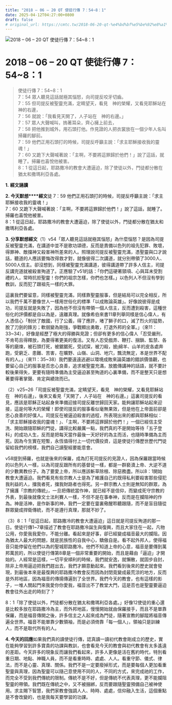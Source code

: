```yaml
---
title: "2018 – 06 – 20 QT 使徒行傳 7：54~8：1"
date: 2025-04-12T04:27:00+0800
draft: false
# original_url: https://cmtc.tw/2018-06-20-qt-%e4%bd%bf%e5%be%92%e8%a1%8c%e5%82%b3-7%ef%bc%9a548%ef%bc%9a1
---
```


![2018 – 06 – 20 QT 使徒行傳 7：54~8：1](/images/qt.jpg   "2018 – 06 – 20 QT 使徒行傳 7：54~8：1")

# 2018 – 06 – 20 QT 使徒行傳 7：54~8：1

> 使徒行傳 7：54~8：1  
> 7：54 眾人聽見這話就極其惱怒，向司提反咬牙切齒。  
> 7：55 但司提反被聖靈充滿，定睛望天，看見　神的榮耀，又看見耶穌站在　神的右邊，  
> 7：56 就說：「我看見天開了，人子站在　神的右邊。」  
> 7：57 眾人大聲喊叫，摀著耳朵，齊心擁上前去，  
> 7：58 把他推到城外，用石頭打他。作見證的人把衣裳放在一個少年人名叫掃羅的腳前。  
> 7：59 他們正用石頭打的時候，司提反呼籲主說：「求主耶穌接收我的靈魂！」  
> 7：60 又跪下大聲喊著說：「主啊，不要將這罪歸於他們！」說了這話，就睡了。掃羅也喜悅他被害。  
> 8：1 從這日起，耶路撒冷的教會大遭逼迫，除了使徒以外，門徒都分散在猶太和撒瑪利亞各處。

**1.** **經文誦讀**

**2. 今天默想****經文**徒 7：59 他們正用石頭打的時候，司提反呼籲主說：「求主耶穌接收我的靈魂！」  
7：60 又跪下大聲喊著說：「主啊，不要將這罪歸於他們！」說了這話，就睡了。掃羅也喜悅他被害。  
8：1 從這日起，耶路撒冷的教會大遭逼迫，除了使徒以外，門徒都分散在猶太和撒瑪利亞各處。

**3. 分享默想經文**（1）v54「眾人聽見這話就極其惱怒」為什麼惱怒？是因為司提反被聖靈充滿，在講道中並不是歌功頌德，反而是責備以色列的祖先犯罪、敗壞，得罪神、敵擋神又殺害神所差來的人。照理說司提反被聖靈充滿，憑聖靈與口才說話，聽道的人應該要悔改得救才對，就像彼得二次講道，就分別帶領了3000人、5000人信主。卻沒想到，同樣被聖靈充滿講道，彼得講道帶了許多人信主，司提反講完道就被殺害殉道了。正應驗了v51的話：「你們這硬著頸項、心與耳未受割禮的人，常時抗拒聖靈！你們的祖宗怎樣，你們也怎樣。」以色列人不但沒有學到教訓，反而犯了跟祖先一樣的大罪。

這裏我們要留意，同樣被聖靈充滿，同樣靠聖靈服事，但是結局可以完全相反，所以我們千萬不要像世人一樣用世俗化的標準「以成敗論英雄」。好像說彼得是成功，司提反就是失敗了，因為他不但沒有帶領一個人信主，反而遭到殺害，這種世俗化的評價都是自以為是，遠離真理。就像希伯來書11章列舉同樣是信心偉人，有人憑信心「制伏了敵國，行了公義，得了應許，堵了獅子的口，滅了烈火的猛勢，脫了刀劍的鋒刃；軟弱變為剛強，爭戰顯出勇敢，打退外邦的全軍。」（來11：33~34），好像是經歷了極大的得勝與見證；但卻有更多的信心偉人「忍受嚴刑，不肯苟且得釋放，為要得著更美的復活。又有人忍受戲弄、鞭打、捆鎖、監禁、各等的磨煉，被石頭打死，被鋸鋸死，受試探，被刀殺，披綿羊、山羊的皮各處奔跑，受窮乏、患難、苦害，在曠野、山嶺、山洞、地穴，飄流無定，本是世界不配有的人。」（來11：35~38）我們要遠遠逃避以環境成敗來論英雄的錯誤價值觀，也要留心自己的服事是否忠心良善，追求被聖靈充滿，放膽傳講神的話語，就不要計較後果得失，更要有隨時準備為主受逼迫甚至殉道的心裏準備，而不是整天只是想著要得著掌聲、肯定與績效而已。

（2）v25~26「司提反被聖靈充滿，定睛望天，看見　神的榮耀，又看見耶穌站在　神的右邊」，後來又看見「天開了，人子站在　神的右邊。」這裏司提反的看見，應該是耶穌正站起身來準備迎接司提反離世歸回天家。能夠讓耶穌站起來迎接，這是何等大的榮耀！即使司提反的服事看似毫無果效，但是他在上帝面前卻是忠心良善的好僕人。司提反在被逼迫殺害的過程，所表現出來的都與耶穌相似：「求主耶穌接收我的靈魂！」、「主啊，不要將這罪歸於他們！」一個已經信主受洗、開始跟隨耶穌的門徒，講得比較嚴厲一點，我們真的不是開始等待「五子登科」的成功人生，反而是把每天當作最後一天好好的為主而活，也隨時準備為主而死。因為今生實在短暫，永恆值得付上一切代價投資，這是使徒行傳歷世歷代門徒留給我們的榜樣，我們自己讀聖經要能意會。

v58提到掃羅，也就是後來的保羅，成為打死司提反的見證人，因為保羅跟當時候的以色列人一樣，以為司提反跟所有的基督徒一樣，都是一群褻瀆上帝、大逆不道的少數異教份子。為了要愛上帝，所以應該斬草除根、除惡務盡。所以8：1開始教會大遭逼迫。我們看見有些宗教人士是為了維護自己的既得私利要殺害那些侵犯我利益的人，擋我者死，擋我財路者也得死。另一群宗教人士則是無知的群眾，為了擁護「宗教的傳統」，一旦把傳統當作神，就已經不是信仰，而變成死守宗教的外表，到最後就像文士法利賽人一樣，不但不是在事奉神，反而是在攔阻神的作為。神是活神，是作新事的神，我們一定要在靈裏儆醒聆聽跟隨，而不是盲目隨從群眾變成捍衛傳統，而不是遵行真理，那就不妙了。

（3）8：1「從這日起，耶路撒冷的教會大遭逼迫」這日就是司提反殉道的那一日。使徒行傳1~7章描述了教會在耶路撒冷誕生與復興，而且大家住在一起，凡物公用，你愛我我愛你，不能分離。看起來是好事，卻已經變成福音最大的攔阻。因為猶太人最大的問題，就是民族性的自我中心，驕傲自是。看不起外邦人，使得福音只能停留在他們以為的聖城耶路撒冷。他們不知道上帝的心意，福音是要傳到萬邦萬民的，所以使徒行傳第8章是一個非常重要的開始，而且是藉由「逼迫」才開始的。人經常是這樣，一切平安順利的時候，我們就安逸，就懶散，就固步自封，除非上帝用逼迫把我們趕出去，我們才願意動起來。我們看到後來的歷史就會發現，到最後本來是最復興的耶路撒冷教會反而因為封閉竟變成最荒涼的地方，反而是外邦地區，因為福音的傳揚傳遍到了全世界。我們今天的教會，也有這樣的影子，一堆人關起門來我愛你你愛我，福音出不了教堂大門，這是否也是聖靈要逼迫教會往外出走的時刻了？

8：1「除了使徒以外，門徒都分散在猶太和撒瑪利亞各處。」好像12使徒的重心還是比較多放在耶路撒冷為主，而外邦地區，慢慢開始就由保羅接手，而且不是單靠保羅，而是福音傳開之後，許多信主之人起來成為門徒，隨著宣教的腳蹤將福音傳遍全世界。福音不能單靠少數領袖，而是必須倚靠「每一個人」，領袖只是訓練人，而不是取代所有的人。

**4. 今天的回應**如果我們真的讀使徒行傳，認真讀一讀初代教會剛成立的歷史，實在能夠學習到許多寶貴的功課與教訓，也會看見今天的教會與初代教會有太多遙遠的差距。今天許多的現象反而讓我們看起來，許多人更像是活在舊約時代，特別看重日期、地點、神職人員，而不是看重時時、處處、人人。看重守節、儀式、律法，而不是心靈、真理、關係。我們不是一定要廢掉形式，而是要每個人更加看重聖靈與真理，因為聖靈可以隨己意使用不同的人，不同的方式，來完成祂的工作，而完全不受到我們傳統的限制。傳統不是不好，但是傳統不代表真理，更不能攔阻聖靈的帶領。我們既在傳統之中，又不被捆綁，反而要跟隨聖靈預備自己被神使用。求主賜下智慧，我們家教會強調人人、時時、處處，信仰融入生活，這個重點是不會改變的，也是我每天要學習的功課。